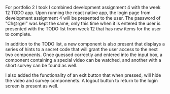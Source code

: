 For portfolio 2 I took I combined development assignment 4 with the week 12 TODO app. Upon running the react native app, the login page from development assignment 4 will be presented to the user. The password of "Ch@rge!" was kept the same, only this time when it is entered the user is presented with the TODO list from week 12 that has new items for the user to complete.

In addition to the TODO list, a new component is also present that displays a series of hints to a secret code that will grant the user access to the next two components. Once guessed correctly and entered into the input box, a component containing a special video can be watched, and another with a short survey can be found as well. 

I also added the functionality of an exit button that when pressed, will hide the video and survey componenets. A logout button to return to the login screen is present as well.
